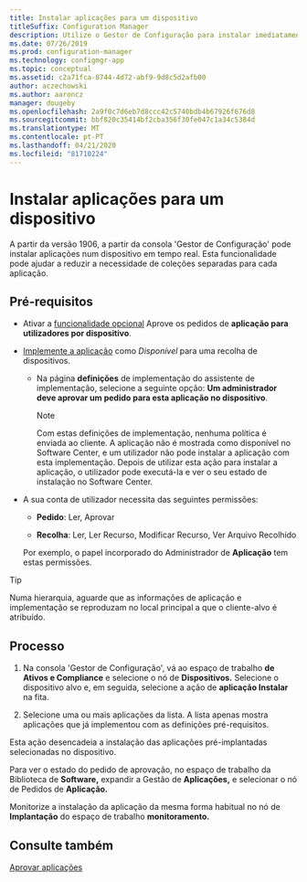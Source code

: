 ```yaml
---
title: Instalar aplicações para um dispositivo
titleSuffix: Configuration Manager
description: Utilize o Gestor de Configuração para instalar imediatamente uma aplicação num dispositivo sem uma recolha.
ms.date: 07/26/2019
ms.prod: configuration-manager
ms.technology: configmgr-app
ms.topic: conceptual
ms.assetid: c2a71fca-8744-4d72-abf9-9d8c5d2afb00
author: aczechowski
ms.author: aaroncz
manager: dougeby
ms.openlocfilehash: 2a9f0c7d6eb7d8ccc42c5740bdb4b67926f676d8
ms.sourcegitcommit: bbf820c35414bf2cba356f30fe047c1a34c5384d
ms.translationtype: MT
ms.contentlocale: pt-PT
ms.lasthandoff: 04/21/2020
ms.locfileid: "81710224"
---
```

# <a name="install-applications-for-a-device"></a>Instalar aplicações para um dispositivo

<!--4402180-->

A partir da versão 1906, a partir da consola 'Gestor de Configuração' pode instalar aplicações num dispositivo em tempo real. Esta funcionalidade pode ajudar a reduzir a necessidade de coleções separadas para cada aplicação.

## <a name="prerequisites"></a>Pré-requisitos

- Ativar a [funcionalidade opcional](../../core/servers/manage/install-in-console-updates.md#bkmk_options) Aprove os pedidos de **aplicação para utilizadores por dispositivo**.  

- [Implemente a aplicação](deploy-applications.md) como *Disponível* para uma recolha de dispositivos.  

    - Na página **definições** de implementação do assistente de implementação, selecione a seguinte opção: **Um administrador deve aprovar um pedido para esta aplicação no dispositivo**.  

        > [!Note]  
        > Com estas definições de implementação, nenhuma política é enviada ao cliente. A aplicação não é mostrada como disponível no Software Center, e um utilizador não pode instalar a aplicação com esta implementação. Depois de utilizar esta ação para instalar a aplicação, o utilizador pode executá-la e ver o seu estado de instalação no Software Center.

- A sua conta de utilizador necessita das seguintes permissões:

    - **Pedido**: Ler, Aprovar

    - **Recolha**: Ler, Ler Recurso, Modificar Recurso, Ver Arquivo Recolhido

    Por exemplo, o papel incorporado do Administrador de **Aplicação** tem estas permissões.

> [!TIP]
> Numa hierarquia, aguarde que as informações de aplicação e implementação se reproduzam no local principal a que o cliente-alvo é atribuído.<!-- SCCMDocs#2113 -->

## <a name="process"></a>Processo

1. Na consola 'Gestor de Configuração', vá ao espaço de trabalho **de Ativos e Compliance** e selecione o nó de **Dispositivos.** Selecione o dispositivo alvo e, em seguida, selecione a ação de **aplicação Instalar** na fita.

1. Selecione uma ou mais aplicações da lista. A lista apenas mostra aplicações que já implementou com as definições pré-requisitos.

Esta ação desencadeia a instalação das aplicações pré-implantadas selecionadas no dispositivo.

Para ver o estado do pedido de aprovação, no espaço de trabalho da Biblioteca de **Software,** expandir a Gestão de **Aplicações,** e selecionar o nó de Pedidos de **Aplicação.**

Monitorize a instalação da aplicação da mesma forma habitual no nó de **Implantação** do espaço de trabalho **monitoramento.**


## <a name="see-also"></a>Consulte também

[Aprovar aplicações](app-approval.md)
